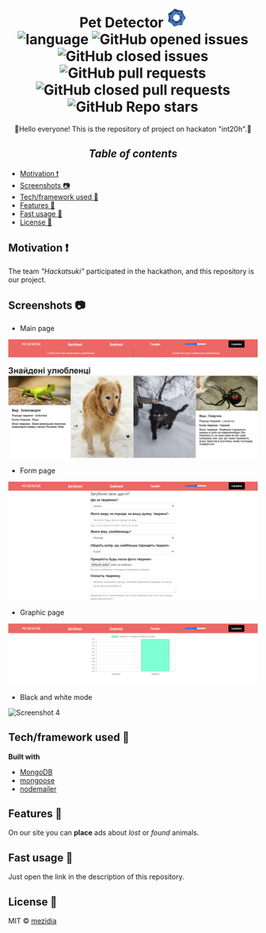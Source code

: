 <h1 id="project-title" align="center">
  Pet Detector <img alt="logo" width="40" height="40" src="https://raw.githubusercontent.com/mezgoodle/images/master/MezidiaLogoTransparent.png" /><br>
  <img alt="language" src="https://img.shields.io/badge/language-javascript-brightgreen?style=flat-square" />
  <img alt="GitHub opened issues" src="https://img.shields.io/github/issues/mezidia/pet_detector?style=flat-square" />
  <img alt="GitHub closed issues" src="https://img.shields.io/github/issues-closed/mezidia/pet_detector?style=flat-square" />
  <img alt="GitHub pull requests" src="https://img.shields.io/github/issues-pr/mezidia/pet_detector?style=flat-square" />
  <img alt="GitHub closed pull requests" src="https://img.shields.io/github/issues-pr-closed/mezidia/pet_detector?style=flat-square" />
  <img alt="GitHub Repo stars" src="https://img.shields.io/github/stars/mezidia/pet_detector?style=flat-square">
</h1>

<p align="center">
🌟Hello everyone! This is the repository of project on hackaton "int20h".🌟
</p>

<h2 align="center">
  <i>Table of contents</i>
</h2>

- [Motivation :exclamation:](#motivation-exclamation)
- [Screenshots :camera:](#screenshots-camera)
- [Tech/framework used :wrench:](#techframework-used-wrench)
- [Features :muscle:](#features-muscle)
- [Fast usage :dash:](#fast-usage-dash)
- [License :bookmark:](#license-bookmark)


## Motivation :exclamation:

The team _"Hackatsuki"_ participated in the hackathon, and this repository is our project.

## Screenshots :camera:

- Main page

![Screenshot 1](https://raw.githubusercontent.com/mezgoodle/images/master/pet-detector1.png)

- Form page

![Screenshot 2](https://raw.githubusercontent.com/mezgoodle/images/master/pet-detector2.png)

- Graphic page

![Screenshot 3](https://raw.githubusercontent.com/mezgoodle/images/master/pet-detector3.png)

- Black and white mode

![Screenshot 4](https://raw.githubusercontent.com/mezgoodle/images/masterpet-detector4.png)

## Tech/framework used :wrench:

**Built with**

- [MongoDB](https://www.mongodb.com/)
- [mongoose](https://mongoosejs.com/)
- [nodemailer](https://nodemailer.com/about/)

## Features :muscle:

On our site you can **place** ads about _lost_ or _found_ animals.

## Fast usage :dash:

Just open the link in the description of this repository.

## License :bookmark:

MIT © [mezidia](https://github.com/mezidia)
